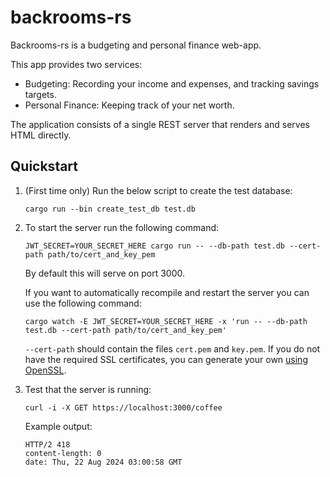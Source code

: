 # backrooms-rs
Backrooms-rs is a budgeting and personal finance web-app.

This app provides two services:
* Budgeting: Recording your income and expenses, and tracking savings targets.
* Personal Finance: Keeping track of your net worth.

The application consists of a single REST server that renders and serves HTML directly.

## Quickstart
1.  (First time only) Run the below script to create the test database:
    ```shell
    cargo run --bin create_test_db test.db
    ```
2.  To start the server run the following command:
    ```shell
    JWT_SECRET=YOUR_SECRET_HERE cargo run -- --db-path test.db --cert-path path/to/cert_and_key_pem
    ```
    By default this will serve on port 3000.

    If you want to automatically recompile and restart the server you can use the following command:
    ```shell
    cargo watch -E JWT_SECRET=YOUR_SECRET_HERE -x 'run -- --db-path test.db --cert-path path/to/cert_and_key_pem'
    ```

    `--cert-path` should contain the files `cert.pem` and `key.pem`.
    If you do not have the required SSL certificates, you can generate your own [using OpenSSL](https://stackoverflow.com/a/10176685).
3.  Test that the server is running:
    ```shell
    curl -i -X GET https://localhost:3000/coffee
    ```

    Example output:
    ```
    HTTP/2 418
    content-length: 0
    date: Thu, 22 Aug 2024 03:00:58 GMT
    ```

